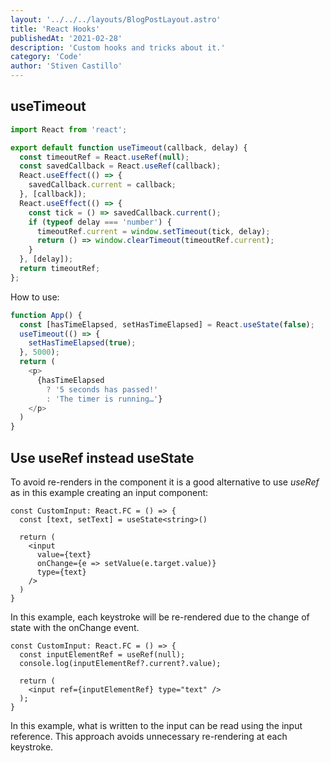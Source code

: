 ```yaml
---
layout: '../../../layouts/BlogPostLayout.astro'
title: 'React Hooks'
publishedAt: '2021-02-28'
description: 'Custom hooks and tricks about it.'
category: 'Code'
author: 'Stiven Castillo'
---
```


## useTimeout

```js
import React from 'react';

export default function useTimeout(callback, delay) {
  const timeoutRef = React.useRef(null);
  const savedCallback = React.useRef(callback);
  React.useEffect(() => {
    savedCallback.current = callback;
  }, [callback]);
  React.useEffect(() => {
    const tick = () => savedCallback.current();
    if (typeof delay === 'number') {
      timeoutRef.current = window.setTimeout(tick, delay);
      return () => window.clearTimeout(timeoutRef.current);
    }
  }, [delay]);
  return timeoutRef;
};
```

How to use:

```js {3-5} showLineNumbers
function App() {
  const [hasTimeElapsed, setHasTimeElapsed] = React.useState(false);
  useTimeout(() => {
    setHasTimeElapsed(true);
  }, 5000);
  return (
    <p>
      {hasTimeElapsed
        ? '5 seconds has passed!'
        : 'The timer is running…'}
    </p>
  )
}

```
## Use useRef instead useState

To avoid re-renders in the component it is a good alternative to use *useRef* as in
this example creating an input component:

```tsx
const CustomInput: React.FC = () => {
  const [text, setText] = useState<string>()

  return (
    <input
      value={text}
      onChange={e => setValue(e.target.value)}
      type={text}
    />
  )
}
```

In this example, each keystroke will be re-rendered due to the change of state with the onChange event.

```tsx
const CustomInput: React.FC = () => {
  const inputElementRef = useRef(null);
  console.log(inputElementRef?.current?.value);

  return (
    <input ref={inputElementRef} type="text" />
  );
}
```

In this example, what is written to the input can be read using the input reference. This approach avoids unnecessary re-rendering at each keystroke.
